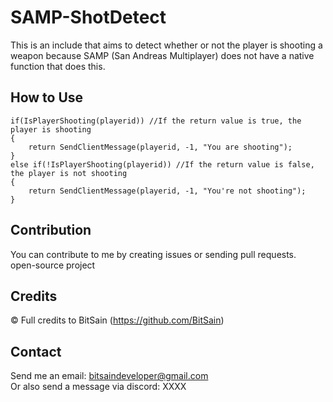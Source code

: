 # SAMP-ShotDetect

This is an include that aims to detect whether or not the player is shooting a weapon
because SAMP (San Andreas Multiplayer) does not have a native function that does this.

## How to Use

```pawn
if(IsPlayerShooting(playerid)) //If the return value is true, the player is shooting
{
    return SendClientMessage(playerid, -1, "You are shooting");
}
else if(!IsPlayerShooting(playerid)) //If the return value is false, the player is not shooting
{
    return SendClientMessage(playerid, -1, "You're not shooting");
}
```

## Contribution

You can contribute to me by creating issues or sending pull requests.<br>
open-source project

## Credits

©️ Full credits to BitSain (https://github.com/BitSain)

## Contact

Send me an email: bitsaindeveloper@gmail.com<br>
Or also send a message via discord: XXXX